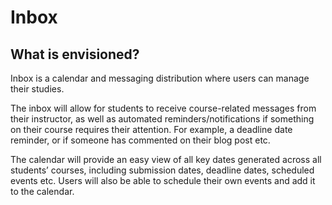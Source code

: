 # Inbox

## What is envisioned?

Inbox is a calendar and messaging distribution where users can manage their studies.

The inbox will allow for students to receive course-related messages from their instructor, as well as automated reminders/notifications if something on their course requires their attention. For example, a deadline date reminder, or if someone has commented on their blog post etc.

The calendar will provide an easy view of all key dates generated across all students’ courses, including submission dates, deadline dates, scheduled events etc. Users will also be able to schedule their own events and add it to the calendar. 
